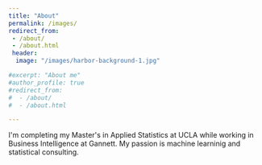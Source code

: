 ```yaml
---
title: "About"
permalink: /images/
redirect_from: 
 - /about/
 - /about.html
 header: 
  image: "/images/harbor-background-1.jpg"

#excerpt: "About me"
#author_profile: true
#redirect_from: 
#  - /about/
#  - /about.html

---
```


I'm completing my Master's in Applied Statistics at UCLA while working in Business Intelligence at Gannett. My passion is machine learninig and statistical consulting.


